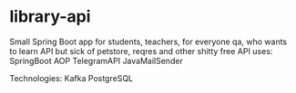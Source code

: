 # library-api
Small Spring Boot app for students, teachers, for everyone qa, who wants to learn API but sick of petstore, reqres and other shitty free API
uses:
SpringBoot
AOP
TelegramAPI
JavaMailSender

Technologies:
Kafka
PostgreSQL
